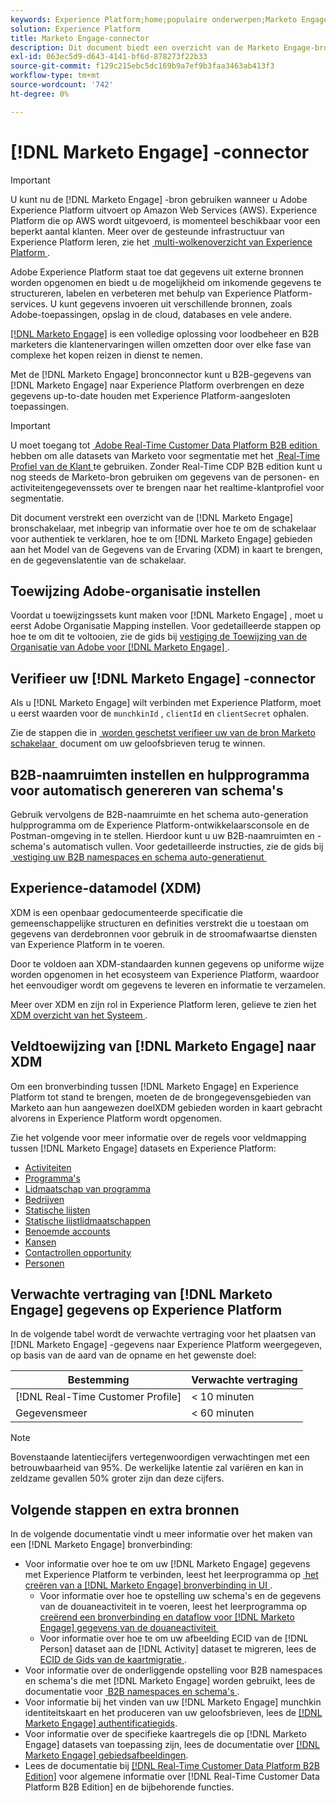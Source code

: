 ```yaml
---
keywords: Experience Platform;home;populaire onderwerpen;Marketo Engage;Marketo engageren;Marketo
solution: Experience Platform
title: Marketo Engage-connector
description: Dit document biedt een overzicht van de Marketo Engage-bronconnector, inclusief informatie over verificatie, toewijzing en gegevenslatentie.
exl-id: 063ec5d9-d643-4141-bf6d-878273f22b33
source-git-commit: f129c215ebc5dc169b9a7ef9b3faa3463ab413f3
workflow-type: tm+mt
source-wordcount: '742'
ht-degree: 0%

---
```


# [!DNL Marketo Engage] -connector

>[!IMPORTANT]
>
>U kunt nu de [!DNL Marketo Engage] -bron gebruiken wanneer u Adobe Experience Platform uitvoert op Amazon Web Services (AWS). Experience Platform die op AWS wordt uitgevoerd, is momenteel beschikbaar voor een beperkt aantal klanten. Meer over de gesteunde infrastructuur van Experience Platform leren, zie het [&#x200B; multi-wolkenoverzicht van Experience Platform &#x200B;](../../../../landing/multi-cloud.md).

Adobe Experience Platform staat toe dat gegevens uit externe bronnen worden opgenomen en biedt u de mogelijkheid om inkomende gegevens te structureren, labelen en verbeteren met behulp van Experience Platform-services. U kunt gegevens invoeren uit verschillende bronnen, zoals Adobe-toepassingen, opslag in de cloud, databases en vele andere.

[[!DNL Marketo Engage] &#x200B;](https://www.marketo.com/software/) is een volledige oplossing voor loodbeheer en B2B marketers die klantenervaringen willen omzetten door over elke fase van complexe het kopen reizen in dienst te nemen.

Met de [!DNL Marketo Engage] bronconnector kunt u B2B-gegevens van [!DNL Marketo Engage] naar Experience Platform overbrengen en deze gegevens up-to-date houden met Experience Platform-aangesloten toepassingen.

>[!IMPORTANT]
>
>U moet toegang tot [&#x200B; Adobe Real-Time Customer Data Platform B2B edition &#x200B;](../../../../rtcdp/b2b-overview.md) hebben om alle datasets van Marketo voor segmentatie met het [&#x200B; Real-Time Profiel van de Klant &#x200B;](../../../../profile/home.md) te gebruiken. Zonder Real-Time CDP B2B edition kunt u nog steeds de Marketo-bron gebruiken om gegevens van de personen- en activiteitengegevenssets over te brengen naar het realtime-klantprofiel voor segmentatie.

Dit document verstrekt een overzicht van de [!DNL Marketo Engage] bronschakelaar, met inbegrip van informatie over hoe te om de schakelaar voor authentiek te verklaren, hoe te om [!DNL Marketo Engage] gebieden aan het Model van de Gegevens van de Ervaring (XDM) in kaart te brengen, en de gegevenslatentie van de schakelaar.

## Toewijzing Adobe-organisatie instellen

Voordat u toewijzingssets kunt maken voor [!DNL Marketo Engage] , moet u eerst Adobe Organisatie Mapping instellen. Voor gedetailleerde stappen op hoe te om dit te voltooien, zie de gids bij [&#x200B; vestiging de Toewijzing van de Organisatie van Adobe voor  [!DNL Marketo Engage] &#x200B;](https://experienceleague.adobe.com/docs/marketo/using/product-docs/core-marketo-concepts/miscellaneous/set-up-adobe-organization-mapping.html?lang=nl-NL).

## Verifieer uw [!DNL Marketo Engage] -connector

Als u [!DNL Marketo Engage] wilt verbinden met Experience Platform, moet u eerst waarden voor de `munchkinId` , `clientId` en `clientSecret` ophalen.

Zie de stappen die in [&#x200B; worden geschetst verifieer uw van de bron Marketo schakelaar &#x200B;](./marketo-auth.md) document om uw geloofsbrieven terug te winnen.

## B2B-naamruimten instellen en hulpprogramma voor automatisch genereren van schema&#39;s

Gebruik vervolgens de B2B-naamruimte en het schema auto-generation hulpprogramma om de Experience Platform-ontwikkelaarsconsole en de Postman-omgeving in te stellen. Hierdoor kunt u uw B2B-naamruimten en -schema&#39;s automatisch vullen. Voor gedetailleerde instructies, zie de gids bij [&#x200B; vestiging uw B2B namespaces en schema auto-generatienut &#x200B;](./marketo-namespaces.md)

## Experience-datamodel (XDM)

XDM is een openbaar gedocumenteerde specificatie die gemeenschappelijke structuren en definities verstrekt die u toestaan om gegevens van derdebronnen voor gebruik in de stroomafwaartse diensten van Experience Platform in te voeren.

Door te voldoen aan XDM-standaarden kunnen gegevens op uniforme wijze worden opgenomen in het ecosysteem van Experience Platform, waardoor het eenvoudiger wordt om gegevens te leveren en informatie te verzamelen.

Meer over XDM en zijn rol in Experience Platform leren, gelieve te zien het [&#x200B; XDM overzicht van het Systeem &#x200B;](../../../../xdm/home.md).

## Veldtoewijzing van [!DNL Marketo Engage] naar XDM

Om een bronverbinding tussen [!DNL Marketo Engage] en Experience Platform tot stand te brengen, moeten de de brongegevensgebieden van Marketo aan hun aangewezen doelXDM gebieden worden in kaart gebracht alvorens in Experience Platform wordt opgenomen.

Zie het volgende voor meer informatie over de regels voor veldmapping tussen [!DNL Marketo Engage] datasets en Experience Platform:

* [Activiteiten](../mapping/marketo.md#activities)
* [Programma&#39;s](../mapping/marketo.md#programs)
* [Lidmaatschap van programma](../mapping/marketo.md#program-memberships)
* [Bedrijven](../mapping/marketo.md#companies)
* [Statische lijsten](../mapping/marketo.md#static-lists)
* [Statische lijstlidmaatschappen](../mapping/marketo.md#static-list-memberships)
* [Benoemde accounts](../mapping/marketo.md#named-accounts)
* [Kansen](../mapping/marketo.md#opportunities)
* [Contactrollen opportunity](../mapping/marketo.md#opportunity-contact-roles)
* [Personen](../mapping/marketo.md#persons)

## Verwachte vertraging van [!DNL Marketo Engage] gegevens op Experience Platform

In de volgende tabel wordt de verwachte vertraging voor het plaatsen van [!DNL Marketo Engage] -gegevens naar Experience Platform weergegeven, op basis van de aard van de opname en het gewenste doel:

| Bestemming | Verwachte vertraging |
| ----------- | ---------------- |
| [!DNL Real-Time Customer Profile] | &lt; 10 minuten |
| Gegevensmeer | &lt; 60 minuten |

>[!NOTE]
>
>Bovenstaande latentiecijfers vertegenwoordigen verwachtingen met een betrouwbaarheid van 95%. De werkelijke latentie zal variëren en kan in zeldzame gevallen 50% groter zijn dan deze cijfers.

## Volgende stappen en extra bronnen

In de volgende documentatie vindt u meer informatie over het maken van een [!DNL Marketo Engage] bronverbinding:

* Voor informatie over hoe te om uw [!DNL Marketo Engage] gegevens met Experience Platform te verbinden, leest het leerprogramma op [&#x200B; het creëren van a  [!DNL Marketo Engage]  bronverbinding in UI &#x200B;](../../../tutorials/ui/create/adobe-applications/marketo.md).
   * Voor informatie over hoe te opstelling uw schema&#39;s en de gegevens van de douaneactiviteit in te voeren, leest het leerprogramma op [&#x200B; creërend een bronverbinding en dataflow voor  [!DNL Marketo Engage]  gegevens van de douaneactiviteit &#x200B;](../../../tutorials/ui/create/adobe-applications/marketo-custom-activities.md)
   * Voor informatie over hoe te om uw afbeelding ECID van de [!DNL Person] dataset aan de [!DNL Activity] dataset te migreren, lees de [&#x200B; ECID de Gids van de kaartmigratie &#x200B;](./migration.md).
* Voor informatie over de onderliggende opstelling voor B2B namespaces en schema&#39;s die met [!DNL Marketo Engage] worden gebruikt, lees de documentatie voor [&#x200B; B2B namespaces en schema&#39;s &#x200B;](./marketo-namespaces.md).
* Voor informatie bij het vinden van uw [!DNL Marketo Engage] munchkin identiteitskaart en het produceren van uw geloofsbrieven, lees de [[!DNL Marketo Engage]  authentificatiegids &#x200B;](./marketo-auth.md).
* Voor informatie over de specifieke kaartregels die op [!DNL Marketo Engage] datasets van toepassing zijn, lees de documentatie over [[!DNL Marketo Engage]  gebiedsafbeeldingen &#x200B;](../mapping/marketo.md).
* Lees de documentatie bij [[!DNL Real-Time Customer Data Platform B2B Edition]](../../../../rtcdp/b2b-overview.md) voor algemene informatie over [!DNL Real-Time Customer Data Platform B2B Edition] en de bijbehorende functies.
